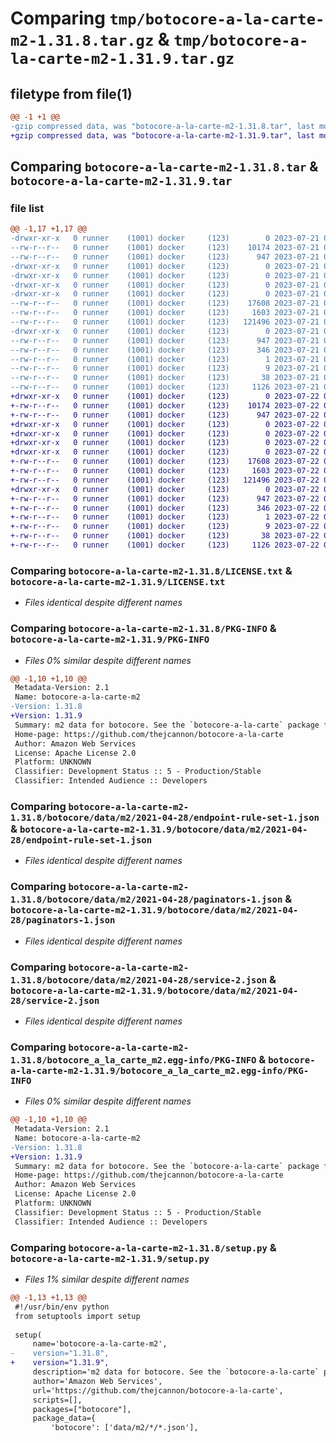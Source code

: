 # Comparing `tmp/botocore-a-la-carte-m2-1.31.8.tar.gz` & `tmp/botocore-a-la-carte-m2-1.31.9.tar.gz`

## filetype from file(1)

```diff
@@ -1 +1 @@
-gzip compressed data, was "botocore-a-la-carte-m2-1.31.8.tar", last modified: Fri Jul 21 01:21:42 2023, max compression
+gzip compressed data, was "botocore-a-la-carte-m2-1.31.9.tar", last modified: Sat Jul 22 01:20:43 2023, max compression
```

## Comparing `botocore-a-la-carte-m2-1.31.8.tar` & `botocore-a-la-carte-m2-1.31.9.tar`

### file list

```diff
@@ -1,17 +1,17 @@
-drwxr-xr-x   0 runner    (1001) docker     (123)        0 2023-07-21 01:21:42.199308 botocore-a-la-carte-m2-1.31.8/
--rw-r--r--   0 runner    (1001) docker     (123)    10174 2023-07-21 01:21:42.000000 botocore-a-la-carte-m2-1.31.8/LICENSE.txt
--rw-r--r--   0 runner    (1001) docker     (123)      947 2023-07-21 01:21:42.199308 botocore-a-la-carte-m2-1.31.8/PKG-INFO
-drwxr-xr-x   0 runner    (1001) docker     (123)        0 2023-07-21 01:21:42.199308 botocore-a-la-carte-m2-1.31.8/botocore/
-drwxr-xr-x   0 runner    (1001) docker     (123)        0 2023-07-21 01:21:42.199308 botocore-a-la-carte-m2-1.31.8/botocore/data/
-drwxr-xr-x   0 runner    (1001) docker     (123)        0 2023-07-21 01:21:42.199308 botocore-a-la-carte-m2-1.31.8/botocore/data/m2/
-drwxr-xr-x   0 runner    (1001) docker     (123)        0 2023-07-21 01:21:42.199308 botocore-a-la-carte-m2-1.31.8/botocore/data/m2/2021-04-28/
--rw-r--r--   0 runner    (1001) docker     (123)    17608 2023-07-21 01:21:06.000000 botocore-a-la-carte-m2-1.31.8/botocore/data/m2/2021-04-28/endpoint-rule-set-1.json
--rw-r--r--   0 runner    (1001) docker     (123)     1603 2023-07-21 01:21:06.000000 botocore-a-la-carte-m2-1.31.8/botocore/data/m2/2021-04-28/paginators-1.json
--rw-r--r--   0 runner    (1001) docker     (123)   121496 2023-07-21 01:21:06.000000 botocore-a-la-carte-m2-1.31.8/botocore/data/m2/2021-04-28/service-2.json
-drwxr-xr-x   0 runner    (1001) docker     (123)        0 2023-07-21 01:21:42.199308 botocore-a-la-carte-m2-1.31.8/botocore_a_la_carte_m2.egg-info/
--rw-r--r--   0 runner    (1001) docker     (123)      947 2023-07-21 01:21:42.000000 botocore-a-la-carte-m2-1.31.8/botocore_a_la_carte_m2.egg-info/PKG-INFO
--rw-r--r--   0 runner    (1001) docker     (123)      346 2023-07-21 01:21:42.000000 botocore-a-la-carte-m2-1.31.8/botocore_a_la_carte_m2.egg-info/SOURCES.txt
--rw-r--r--   0 runner    (1001) docker     (123)        1 2023-07-21 01:21:42.000000 botocore-a-la-carte-m2-1.31.8/botocore_a_la_carte_m2.egg-info/dependency_links.txt
--rw-r--r--   0 runner    (1001) docker     (123)        9 2023-07-21 01:21:42.000000 botocore-a-la-carte-m2-1.31.8/botocore_a_la_carte_m2.egg-info/top_level.txt
--rw-r--r--   0 runner    (1001) docker     (123)       38 2023-07-21 01:21:42.199308 botocore-a-la-carte-m2-1.31.8/setup.cfg
--rw-r--r--   0 runner    (1001) docker     (123)     1126 2023-07-21 01:21:42.000000 botocore-a-la-carte-m2-1.31.8/setup.py
+drwxr-xr-x   0 runner    (1001) docker     (123)        0 2023-07-22 01:20:43.793208 botocore-a-la-carte-m2-1.31.9/
+-rw-r--r--   0 runner    (1001) docker     (123)    10174 2023-07-22 01:20:43.000000 botocore-a-la-carte-m2-1.31.9/LICENSE.txt
+-rw-r--r--   0 runner    (1001) docker     (123)      947 2023-07-22 01:20:43.789208 botocore-a-la-carte-m2-1.31.9/PKG-INFO
+drwxr-xr-x   0 runner    (1001) docker     (123)        0 2023-07-22 01:20:43.789208 botocore-a-la-carte-m2-1.31.9/botocore/
+drwxr-xr-x   0 runner    (1001) docker     (123)        0 2023-07-22 01:20:43.789208 botocore-a-la-carte-m2-1.31.9/botocore/data/
+drwxr-xr-x   0 runner    (1001) docker     (123)        0 2023-07-22 01:20:43.789208 botocore-a-la-carte-m2-1.31.9/botocore/data/m2/
+drwxr-xr-x   0 runner    (1001) docker     (123)        0 2023-07-22 01:20:43.789208 botocore-a-la-carte-m2-1.31.9/botocore/data/m2/2021-04-28/
+-rw-r--r--   0 runner    (1001) docker     (123)    17608 2023-07-22 01:20:09.000000 botocore-a-la-carte-m2-1.31.9/botocore/data/m2/2021-04-28/endpoint-rule-set-1.json
+-rw-r--r--   0 runner    (1001) docker     (123)     1603 2023-07-22 01:20:09.000000 botocore-a-la-carte-m2-1.31.9/botocore/data/m2/2021-04-28/paginators-1.json
+-rw-r--r--   0 runner    (1001) docker     (123)   121496 2023-07-22 01:20:09.000000 botocore-a-la-carte-m2-1.31.9/botocore/data/m2/2021-04-28/service-2.json
+drwxr-xr-x   0 runner    (1001) docker     (123)        0 2023-07-22 01:20:43.789208 botocore-a-la-carte-m2-1.31.9/botocore_a_la_carte_m2.egg-info/
+-rw-r--r--   0 runner    (1001) docker     (123)      947 2023-07-22 01:20:43.000000 botocore-a-la-carte-m2-1.31.9/botocore_a_la_carte_m2.egg-info/PKG-INFO
+-rw-r--r--   0 runner    (1001) docker     (123)      346 2023-07-22 01:20:43.000000 botocore-a-la-carte-m2-1.31.9/botocore_a_la_carte_m2.egg-info/SOURCES.txt
+-rw-r--r--   0 runner    (1001) docker     (123)        1 2023-07-22 01:20:43.000000 botocore-a-la-carte-m2-1.31.9/botocore_a_la_carte_m2.egg-info/dependency_links.txt
+-rw-r--r--   0 runner    (1001) docker     (123)        9 2023-07-22 01:20:43.000000 botocore-a-la-carte-m2-1.31.9/botocore_a_la_carte_m2.egg-info/top_level.txt
+-rw-r--r--   0 runner    (1001) docker     (123)       38 2023-07-22 01:20:43.793208 botocore-a-la-carte-m2-1.31.9/setup.cfg
+-rw-r--r--   0 runner    (1001) docker     (123)     1126 2023-07-22 01:20:43.000000 botocore-a-la-carte-m2-1.31.9/setup.py
```

### Comparing `botocore-a-la-carte-m2-1.31.8/LICENSE.txt` & `botocore-a-la-carte-m2-1.31.9/LICENSE.txt`

 * *Files identical despite different names*

### Comparing `botocore-a-la-carte-m2-1.31.8/PKG-INFO` & `botocore-a-la-carte-m2-1.31.9/PKG-INFO`

 * *Files 0% similar despite different names*

```diff
@@ -1,10 +1,10 @@
 Metadata-Version: 2.1
 Name: botocore-a-la-carte-m2
-Version: 1.31.8
+Version: 1.31.9
 Summary: m2 data for botocore. See the `botocore-a-la-carte` package for more info.
 Home-page: https://github.com/thejcannon/botocore-a-la-carte
 Author: Amazon Web Services
 License: Apache License 2.0
 Platform: UNKNOWN
 Classifier: Development Status :: 5 - Production/Stable
 Classifier: Intended Audience :: Developers
```

### Comparing `botocore-a-la-carte-m2-1.31.8/botocore/data/m2/2021-04-28/endpoint-rule-set-1.json` & `botocore-a-la-carte-m2-1.31.9/botocore/data/m2/2021-04-28/endpoint-rule-set-1.json`

 * *Files identical despite different names*

### Comparing `botocore-a-la-carte-m2-1.31.8/botocore/data/m2/2021-04-28/paginators-1.json` & `botocore-a-la-carte-m2-1.31.9/botocore/data/m2/2021-04-28/paginators-1.json`

 * *Files identical despite different names*

### Comparing `botocore-a-la-carte-m2-1.31.8/botocore/data/m2/2021-04-28/service-2.json` & `botocore-a-la-carte-m2-1.31.9/botocore/data/m2/2021-04-28/service-2.json`

 * *Files identical despite different names*

### Comparing `botocore-a-la-carte-m2-1.31.8/botocore_a_la_carte_m2.egg-info/PKG-INFO` & `botocore-a-la-carte-m2-1.31.9/botocore_a_la_carte_m2.egg-info/PKG-INFO`

 * *Files 0% similar despite different names*

```diff
@@ -1,10 +1,10 @@
 Metadata-Version: 2.1
 Name: botocore-a-la-carte-m2
-Version: 1.31.8
+Version: 1.31.9
 Summary: m2 data for botocore. See the `botocore-a-la-carte` package for more info.
 Home-page: https://github.com/thejcannon/botocore-a-la-carte
 Author: Amazon Web Services
 License: Apache License 2.0
 Platform: UNKNOWN
 Classifier: Development Status :: 5 - Production/Stable
 Classifier: Intended Audience :: Developers
```

### Comparing `botocore-a-la-carte-m2-1.31.8/setup.py` & `botocore-a-la-carte-m2-1.31.9/setup.py`

 * *Files 1% similar despite different names*

```diff
@@ -1,13 +1,13 @@
 #!/usr/bin/env python
 from setuptools import setup
 
 setup(
     name='botocore-a-la-carte-m2',
-    version="1.31.8",
+    version="1.31.9",
     description='m2 data for botocore. See the `botocore-a-la-carte` package for more info.',
     author='Amazon Web Services',
     url='https://github.com/thejcannon/botocore-a-la-carte',
     scripts=[],
     packages=["botocore"],
     package_data={
         'botocore': ['data/m2/*/*.json'],
```

